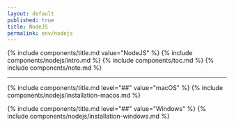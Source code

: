 ```yaml
---
layout: default
published: true
title: NodeJS
permalink: env/nodejs
---
```


{% include components/title.md value="NodeJS" %}
{% include components/nodejs/intro.md %}
{% include components/toc.md %}
{% include components/note.md %}

---

{% include components/title.md level="##" value="macOS" %}
{% include components/nodejs/installation-macos.md %}

{% include components/title.md level="##" value="Windows" %}
{% include components/nodejs/installation-windows.md %}
